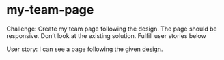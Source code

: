 # my-team-page

Challenge: Create my team page following the design. The page should be responsive. Don’t look at the existing solution. Fulfill user stories below

User story: I can see a page following the given [design](https://www.figma.com/file/F8d1qJsorEdY47N74HLxQ4/team-page-challenge?node-id=0%3A1).
